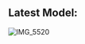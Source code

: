 ## Latest Model:

![IMG_5520](https://user-images.githubusercontent.com/85313672/195410091-450e31d3-89d5-49e7-b6a8-97d6f4ab4370.jpeg)
